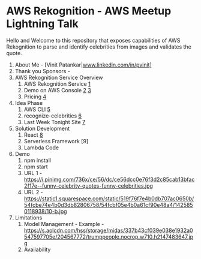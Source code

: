 # AWS Rekognition - AWS Meetup Lightning Talk
Hello and Welcome to this repository that exposes capabilities of AWS Rekognition to parse and identify celebrities from images and validates the quote. 

1. About Me - [Vinit Patankar|www.linkedin.com/in/pvinit]
2. Thank you Sponsors - 
3. AWS Rekognition Service Overview
    1. AWS Rekognition Service [1]
    2. Demo on AWS Console [2] [3]
    3. Pricing [4]
4. Idea Phase
    1. AWS CLI [5]
    2. recognize-celebrities [6]
    3. Last Week Tonight Site  [7]
5. Solution Development
    1. React [8]  
    2. Serverless Framework [9]
    3. Lambda Code
6. Demo 
    1. npm install
    2. npm start
    3. URL 1 - https://i.pinimg.com/736x/ce/56/dc/ce56dcc0e76f3d2c85cab13bfac2f17e--funny-celebrity-quotes-funny-celebrities.jpg
    4. URL 2 - https://static1.squarespace.com/static/519f76f7e4b0db707ac0650b/54fcbe74e4b0d3db82806758/54fcbf05e4b0a61cf90e48a4/1425850118938/10-b.jpg
7. Limitations
    1. Model Management - 
        Example - https://s.aolcdn.com/hss/storage/midas/337b43cf039e038e1932a0547597705e/204567772/trumppeople.nocrop.w710.h2147483647.jpg
    2. Availability

[1]: https://console.aws.amazon.com/rekognition/home?region=us-east-1#/
[2]: https://console.aws.amazon.com/rekognition/home?region=us-east-1#/label-detection
[3]: https://console.aws.amazon.com/rekognition/home?region=us-east-1#/face-detection
[4]: https://aws.amazon.com/rekognition/pricing/
[5]: https://docs.aws.amazon.com/cli/latest/reference/rekognition/index.html
[6]: https://docs.aws.amazon.com/cli/latest/reference/rekognition/recognize-celebrities.html
[7]: http://www.definitelyrealquotes.com/
[7]: https://reactjs.org/docs/add-react-to-a-new-app.html
[8]: https://serverless.com/framework/docs/providers/aws/guide/quick-start/